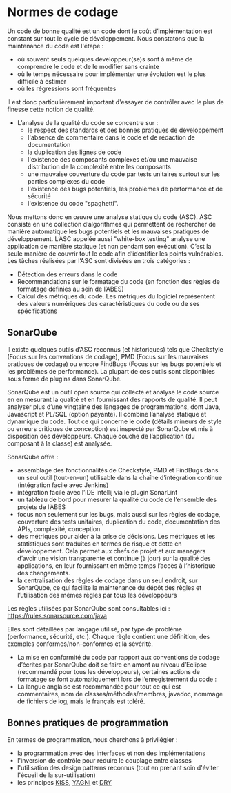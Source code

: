 # Normes de codage


Un code de bonne qualité est un code dont le coût d’implémentation est constant sur tout le cycle de développement. Nous constatons que la maintenance du code est l'étape :

* où souvent seuls quelques développeur(se)s sont à même de comprendre le code et de le modifier sans crainte
* où le temps nécessaire pour implémenter une évolution est le plus difficile à estimer
* où les régressions sont fréquentes

Il est donc particulièrement important d'essayer de contrôler avec le plus de finesse cette notion de qualité.

* L’analyse de la qualité du code se concentre sur :
  * le respect des standards et des bonnes pratiques de développement
  * l'absence de commentaire dans le code et de rédaction de documentation
  * la duplication des lignes de code
  * l'existence des composants complexes et/ou une mauvaise distribution de la complexité entre les composants
  * une mauvaise couverture du code par tests unitaires surtout sur les parties complexes du code
  * l'existence des bugs potentiels, les problèmes de performance et de sécurité
  * l'existence du code "spaghetti".

Nous mettons donc en œuvre une analyse statique du code (ASC). ASC consiste en une collection d’algorithmes qui permettent de rechercher de manière automatique les bugs potentiels et les mauvaises pratiques de développement. L’ASC appelée aussi "white-box testing" analyse une application de manière statique (et non pendant son exécution). C’est la seule manière de couvrir tout le code afin d’identifier les points vulnérables. Les tâches réalisées par l’ASC sont divisées en trois catégories :
* Détection des erreurs dans le code
* Recommandations sur le formatage du code (en fonction des règles de formatage définies au sein de l’ABES)
* Calcul des métriques du code. Les métriques du logiciel représentent des valeurs numériques des caractéristiques du code ou de ses spécifications

## SonarQube

Il existe quelques outils d’ASC reconnus (et historiques) tels que Checkstyle (Focus sur les conventions de codage), PMD (Focus sur les mauvaises pratiques de codage) ou encore FindBugs (Focus sur les bugs potentiels et les problèmes de performance). La plupart de ces outils sont disponibles sous forme de plugins dans SonarQube.

SonarQube est un outil open source qui collecte et analyse le code source en en mesurant la qualité et en fournissant des rapports de qualité. Il peut analyser plus d’une vingtaine des langages de programmations, dont Java, Javascript et PL/SQL (option payante). Il combine l’analyse statique et dynamique du code. Tout ce qui concerne le code (détails mineurs de style ou erreurs critiques de conception) est inspecté par SonarQube et mis à disposition des développeurs. Chaque couche de l’application (du composant à la classe) est analysée.

SonarQube offre :
* assemblage des fonctionnalités de Checkstyle, PMD et FindBugs dans un seul outil (tout-en-un) utilisable dans la chaîne d’intégration continue (intégration facile avec Jenkins)
* intégration facile avec l’IDE intellij via le plugin SonarLint
* un tableau de bord pour mesurer la qualité du code de l’ensemble des projets de l’ABES
* focus non seulement sur les bugs, mais aussi sur les règles de codage, couverture des tests unitaires, duplication du code, documentation des APIs, complexité, conception
* des métriques pour aider à la prise de décisions. Les métriques et les statistiques sont traduites en termes de risque et dette en développement. Cela permet aux chefs de projet et aux managers d’avoir une vision transparente et continue (à jour) sur la qualité des applications, en leur fournissant en même temps l’accès à l’historique des changements.
* la centralisation des règles de codage dans un seul endroit, sur SonarQube, ce qui facilite la maintenance du dépôt des règles et l’utilisation des mêmes règles par tous les développeurs


Les règles utilisées par SonarQube sont consultables ici : https://rules.sonarsource.com/java

Elles sont détaillées par langage utilisé, par type de problème (performance, sécurité, etc.). Chaque règle contient une définition, des exemples conformes/non-conformes et la sévérité.

* La mise en conformité du code par rapport aux conventions de codage d’écrites par SonarQube doit se faire en amont au niveau d’Eclipse (recommandé pour tous les développeurs), certaines actions de formatage se font automatiquement lors de l’enregistrement du code :
* La langue anglaise est recommandée pour tout ce qui est commentaires, nom de classes/méthodes/membres, javadoc, nommage de fichiers de log, mais le français est toléré.


## Bonnes pratiques de programmation

En termes de programmation, nous cherchons à privilégier :

* la programmation avec des interfaces et non des implémentations
* l'inversion de contrôle pour réduire le couplage entre classes
* l'utilisation des design patterns reconnus (tout en prenant soin d'éviter l'écueil de la sur-utilisation)
* les principes [KISS](https://fr.wikipedia.org/wiki/Principe_KISS), [YAGNI](https://fr.wikipedia.org/wiki/YAGNI) et [DRY](https://fr.wikipedia.org/wiki/Ne_vous_r%C3%A9p%C3%A9tez_pas) 




